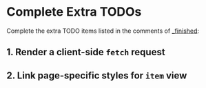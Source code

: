 # Complete Extra TODOs
Complete the extra TODO items listed in the comments of [_finished](../_finished):
## 1. Render a client-side `fetch` request

## 2. Link page-specific styles for `item` view